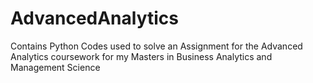 # AdvancedAnalytics
Contains Python Codes used to solve an Assignment for the Advanced Analytics coursework for my Masters in Business Analytics and Management Science
